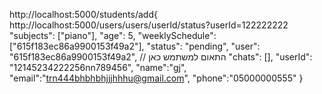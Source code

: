 http://localhost:5000/students/add{
  http://localhost:5000/users/users/userId/status?userId=122222222
  "subjects": ["piano"],
    "age": 5,
    "weeklySchedule": ["615f183ec86a9900153f49a2"], 
    "status": "pending",
    "user": "615f183ec86a9900153f49a2", // התאום למשתמש כאן
    "chats": [],
    "userId": "12145234222256nn789456",
    "name":"gj",
    "email":"trn444bhbhbhjjjhhhu@gmail.com",
    "phone":"05000000555"
}
    
